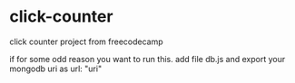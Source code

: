 # click-counter
click counter project from freecodecamp

if for some odd reason you want to run this. add file db.js and export your mongodb uri as url: "uri"
